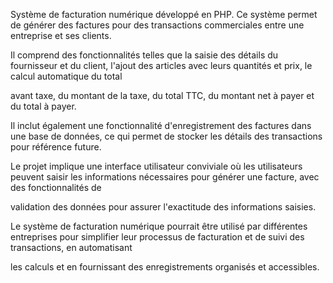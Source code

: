 Système de facturation numérique développé en PHP. Ce système permet de générer des factures pour des transactions commerciales entre une entreprise et ses clients.

Il comprend des fonctionnalités telles que la saisie des détails du fournisseur et du client, l'ajout des articles avec leurs quantités et prix, le calcul automatique du total 

avant taxe, du montant de la taxe, du total TTC, du montant net à payer et du total à payer.

Il inclut également une fonctionnalité d'enregistrement des factures dans une base de données, ce qui permet de stocker les détails des transactions pour référence future.

Le projet implique une interface utilisateur conviviale où les utilisateurs peuvent saisir les informations nécessaires pour générer une facture, avec des fonctionnalités de 

validation des données pour assurer l'exactitude des informations saisies.

Le système de facturation numérique pourrait être utilisé par différentes entreprises pour simplifier leur processus de facturation et de suivi des transactions, en automatisant 

les calculs et en fournissant des enregistrements organisés et accessibles.
